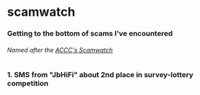 # scamwatch
### Getting to the bottom of scams I've encountered
###### Named after the [ACCC's Scamwatch](https://www.scamwatch.gov.au/)

#

### 1. SMS from "JbHiFi" about 2nd place in survey-lottery competition